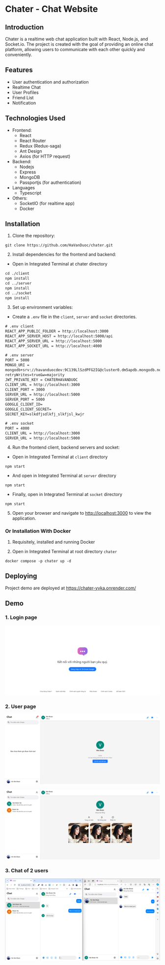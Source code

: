 # Chater - Chat Website

## Introduction

Chater is a realtime web chat application built with React, Node.js, and Socket.io. The project is created with the goal of providing an online chat platform, allowing users to communicate with each other quickly and conveniently.

## Features

- User authentication and authorization
- Realtime Chat
- User Profiles
- Friend List
- Notification

## Technologies Used

- Frontend:
  - React
  - React Router
  - Redux (Redux-saga)
  - Ant Design
  - Axios (for HTTP request)
- Backend:
  - Nodejs
  - Express
  - MongoDB
  - Passportjs (for authentication)
- Languages
  - Typescript
- Others:
  - SocketIO (for realtime app)
  - Docker

## Installation

1. Clone the repository:

```
git clone https://github.com/HaVanDuoc/chater.git
```

2. Install dependencies for the frontend and backend:

- Open in Integrated Terminal at chater directory

```
cd ./client
npm install
cd ../server
npm install
cd ../socket
npm install
```

3. Set up environment variables:

- Create a `.env` file in the `client`, `server` and `socket` directories.

```
# .env client
REACT_APP_PUBLIC_FOLDER = http://localhost:3000
REACT_APP_SERVER_HOST = http://localhost:5000/api
REACT_APP_SERVER_URL = http://localhost:5000
REACT_APP_SOCKET_URL = http://localhost:4000
```

```
# .env server
PORT = 5000
MONGO_URI = mongodb+srv://havanduocdev:9C139LlSzdPFG2IG@cluster0.dm5apdb.mongodb.net/?retryWrites=true&w=majority
JWT_PRIVATE_KEY = CHATERHAVANDUOC
CLIENT_URL = http://localhost:3000
CLIENT_PORT = 3000
SERVER_URL = http://localhost:5000
SERVER_PORT = 5000
GOOGLE_CLIENT_ID=
GOOGLE_CLIENT_SECRET=
SECRET_KEY=slkdfjsdlkfj_slkfjsl_kwjr
```

```
# .env socket
PORT = 4000
CLIENT_URL = http://localhost:3000
SERVER_URL = http://localhost:5000
```

4. Run the frontend client, backend servers and socket:

- Open in Integrated Terminal at `client` directory

```
npm start
```

- And open in Integrated Terminal at `server` directory

```
npm start
```

- Finally, open in Integrated Terminal at `socket` directory

```
npm start
```

5.  Open your browser and navigate to [http://localhost:3000](http://localhost:3000) to view the application.

### Or Installation With Docker

1. Requisitely, installed and running Docker

2. Open in Integrated Terminal at root directory `chater`

```
docker compose -p chater up -d
```

## Deploying

Project demo are deployed at https://chater-yvka.onrender.com/

## Demo

### 1. Login page

![Login page](/client/public/assets/1.png)

### 2. User page

![User page](/client/public/assets/2.png)

![User page](/client/public/assets/3.png)

### 3. Chat of 2 users

![Chat of 2 users](/client/public/assets/4.png)
